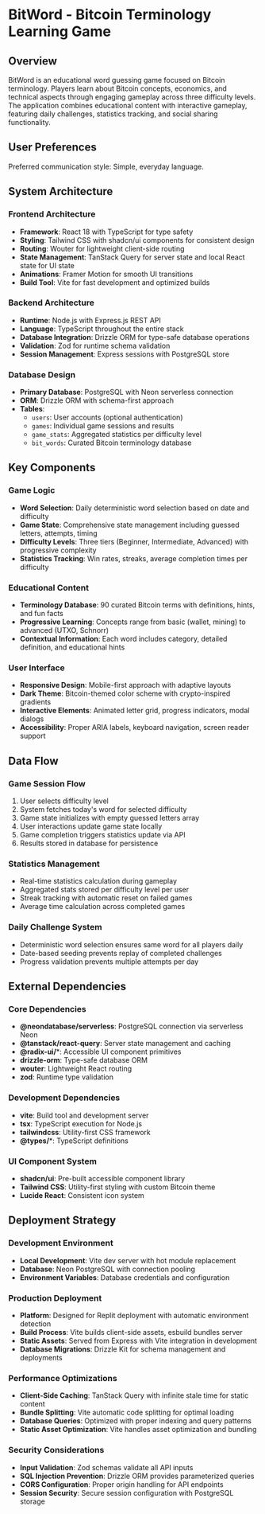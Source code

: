 # BitWord - Bitcoin Terminology Learning Game

## Overview

BitWord is an educational word guessing game focused on Bitcoin terminology. Players learn about Bitcoin concepts, economics, and technical aspects through engaging gameplay across three difficulty levels. The application combines educational content with interactive gameplay, featuring daily challenges, statistics tracking, and social sharing functionality.

## User Preferences

Preferred communication style: Simple, everyday language.

## System Architecture

### Frontend Architecture
- **Framework**: React 18 with TypeScript for type safety
- **Styling**: Tailwind CSS with shadcn/ui components for consistent design
- **Routing**: Wouter for lightweight client-side routing
- **State Management**: TanStack Query for server state and local React state for UI state
- **Animations**: Framer Motion for smooth UI transitions
- **Build Tool**: Vite for fast development and optimized builds

### Backend Architecture
- **Runtime**: Node.js with Express.js REST API
- **Language**: TypeScript throughout the entire stack
- **Database Integration**: Drizzle ORM for type-safe database operations
- **Validation**: Zod for runtime schema validation
- **Session Management**: Express sessions with PostgreSQL store

### Database Design
- **Primary Database**: PostgreSQL with Neon serverless connection
- **ORM**: Drizzle ORM with schema-first approach
- **Tables**:
  - `users`: User accounts (optional authentication)
  - `games`: Individual game sessions and results
  - `game_stats`: Aggregated statistics per difficulty level
  - `bit_words`: Curated Bitcoin terminology database

## Key Components

### Game Logic
- **Word Selection**: Daily deterministic word selection based on date and difficulty
- **Game State**: Comprehensive state management including guessed letters, attempts, timing
- **Difficulty Levels**: Three tiers (Beginner, Intermediate, Advanced) with progressive complexity
- **Statistics Tracking**: Win rates, streaks, average completion times per difficulty

### Educational Content
- **Terminology Database**: 90 curated Bitcoin terms with definitions, hints, and fun facts
- **Progressive Learning**: Concepts range from basic (wallet, mining) to advanced (UTXO, Schnorr)
- **Contextual Information**: Each word includes category, detailed definition, and educational hints

### User Interface
- **Responsive Design**: Mobile-first approach with adaptive layouts
- **Dark Theme**: Bitcoin-themed color scheme with crypto-inspired gradients
- **Interactive Elements**: Animated letter grid, progress indicators, modal dialogs
- **Accessibility**: Proper ARIA labels, keyboard navigation, screen reader support

## Data Flow

### Game Session Flow
1. User selects difficulty level
2. System fetches today's word for selected difficulty
3. Game state initializes with empty guessed letters array
4. User interactions update game state locally
5. Game completion triggers statistics update via API
6. Results stored in database for persistence

### Statistics Management
- Real-time statistics calculation during gameplay
- Aggregated stats stored per difficulty level per user
- Streak tracking with automatic reset on failed games
- Average time calculation across completed games

### Daily Challenge System
- Deterministic word selection ensures same word for all players daily
- Date-based seeding prevents replay of completed challenges
- Progress validation prevents multiple attempts per day

## External Dependencies

### Core Dependencies
- **@neondatabase/serverless**: PostgreSQL connection via serverless Neon
- **@tanstack/react-query**: Server state management and caching
- **@radix-ui/***: Accessible UI component primitives
- **drizzle-orm**: Type-safe database ORM
- **wouter**: Lightweight React routing
- **zod**: Runtime type validation

### Development Dependencies
- **vite**: Build tool and development server
- **tsx**: TypeScript execution for Node.js
- **tailwindcss**: Utility-first CSS framework
- **@types/***: TypeScript definitions

### UI Component System
- **shadcn/ui**: Pre-built accessible component library
- **Tailwind CSS**: Utility-first styling with custom Bitcoin theme
- **Lucide React**: Consistent icon system

## Deployment Strategy

### Development Environment
- **Local Development**: Vite dev server with hot module replacement
- **Database**: Neon PostgreSQL with connection pooling
- **Environment Variables**: Database credentials and configuration

### Production Deployment
- **Platform**: Designed for Replit deployment with automatic environment detection
- **Build Process**: Vite builds client-side assets, esbuild bundles server
- **Static Assets**: Served from Express with Vite integration in development
- **Database Migrations**: Drizzle Kit for schema management and deployments

### Performance Optimizations
- **Client-Side Caching**: TanStack Query with infinite stale time for static content
- **Bundle Splitting**: Vite automatic code splitting for optimal loading
- **Database Queries**: Optimized with proper indexing and query patterns
- **Static Asset Optimization**: Vite handles asset optimization and bundling

### Security Considerations
- **Input Validation**: Zod schemas validate all API inputs
- **SQL Injection Prevention**: Drizzle ORM provides parameterized queries
- **CORS Configuration**: Proper origin handling for API endpoints
- **Session Security**: Secure session configuration with PostgreSQL storage
